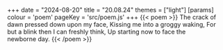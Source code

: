 +++
date = "2024-08-20"
title = "20.08.24"
themes = ["light"]
[params]
  colour = 'poem'
  pageKey = 'src/poem.js'
+++
{{< poem >}}
The crack of dawn pressed down upon my face,
Kissing me into a groggy waking,
For but a blink then I can freshly think,
Up starting now to face the newborne day.
{{< /poem >}}